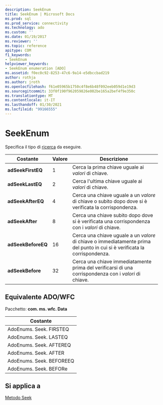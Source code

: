 ```yaml
---
description: SeekEnum
title: SeekEnum | Microsoft Docs
ms.prod: sql
ms.prod_service: connectivity
ms.technology: ado
ms.custom: ''
ms.date: 01/19/2017
ms.reviewer: ''
ms.topic: reference
apitype: COM
f1_keywords:
- SeekEnum
helpviewer_keywords:
- SeekEnum enumeration [ADO]
ms.assetid: f0ec0c92-8253-47c6-9a14-e5dbccbad219
author: rothja
ms.author: jroth
ms.openlocfilehash: f61e05965b1750c4f8e6b48f092eeb059d1e19d3
ms.sourcegitcommit: 33f0f190f962059826e002be165a2bef4f9e350c
ms.translationtype: MT
ms.contentlocale: it-IT
ms.lasthandoff: 01/30/2021
ms.locfileid: "99166555"
---
```

# <a name="seekenum"></a>SeekEnum
Specifica il tipo di [ricerca](./seek-method.md) da eseguire.  
  
|Costante|Valore|Descrizione|  
|--------------|-----------|-----------------|  
|**adSeekFirstEQ**|1|Cerca la prima chiave uguale ai *valori* di chiave.|  
|**adSeekLastEQ**|2|Cerca l'ultima chiave uguale ai *valori* di chiave.|  
|**adSeekAfterEQ**|4|Cerca una chiave uguale a un *valore* di chiave o subito dopo dove si è verificata la corrispondenza.|  
|**adSeekAfter**|8|Cerca una chiave subito dopo dove si è verificata una corrispondenza con i *valori* di chiave.|  
|**adSeekBeforeEQ**|16|Cerca una chiave uguale a un *valore* di chiave o immediatamente prima del punto in cui si è verificata la corrispondenza.|  
|**adSeekBefore**|32|Cerca una chiave immediatamente prima del verificarsi di una corrispondenza con i *valori* di chiave.|  
  
## <a name="adowfc-equivalent"></a>Equivalente ADO/WFC  
 Pacchetto: **com. ms. wfc. Data**  
  
|Costante|  
|--------------|  
|AdoEnums. Seek. FIRSTEQ|  
|AdoEnums. Seek. LASTEQ|  
|AdoEnums. Seek. AFTEREQ|  
|AdoEnums. Seek. AFTER|  
|AdoEnums. Seek. BEFOREEQ|  
|AdoEnums. Seek. BEFORe|  
  
## <a name="applies-to"></a>Si applica a  
 [Metodo Seek](./seek-method.md)
